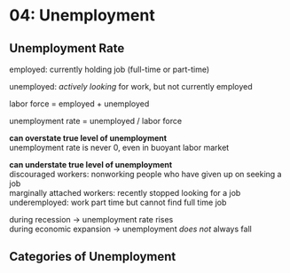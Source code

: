 # 04: Unemployment

## Unemployment Rate

employed: currently holding job (full-time or part-time)

unemployed: *actively looking* for work, but not currently employed

labor force = employed + unemployed

unemployment rate = unemployed / labor force

**can overstate true level of unemployment**  
unemployment rate is never 0, even in buoyant labor market

**can understate true level of unemployment**  
discouraged workers: nonworking people who have given up on seeking a job  
marginally attached workers: recently stopped looking for a job  
underemployed: work part time but cannot find full time job  

during recession -> unemployment rate rises  
during economic expansion -> unemployment *does not* always fall

## Categories of Unemployment
